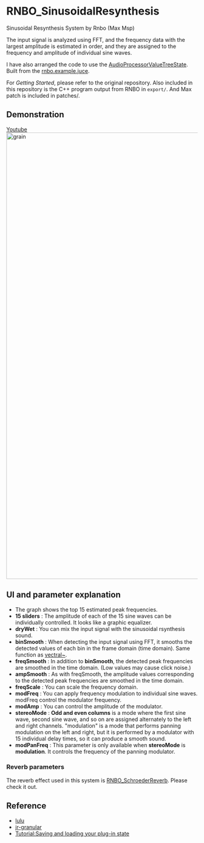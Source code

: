 # RNBO_SinusoidalResynthesis
Sinusoidal Resynthesis System by Rnbo (Max Msp)

The input signal is analyzed using FFT, and the frequency data with the largest amplitude is estimated in order, and they are assigned to the frequency and amplitude of individual sine waves.


I have also arranged the code to use the [AudioProcessorValueTreeState](https://docs.juce.com/master/classAudioProcessorValueTreeState.html).
Built from the [rnbo.example.juce](https://github.com/Cycling74/rnbo.example.juce).  

For *Getting Started*, please refer to the original repository. Also included in this repository is the C++ program output from RNBO in `export/`. And Max patch is included in patches/.

## Demonstration
[Youtube<img width="1176" alt="grain" src="https://github.com/user-attachments/assets/02da2137-e503-4ff8-877f-4a52f74582e3" />](https://youtu.be/dINIlqqssl8)

## UI and parameter explanation
- The graph shows the top 15 estimated peak frequencies.
- **15 sliders** : The amplitude of each of the 15 sine waves can be individually controlled. It looks like a graphic equalizer.
- **dryWet** : You can mix the input signal with the sinusoidal rsynthesis sound.
- **binSmooth** : When detecting the input signal using FFT, it smooths the detected values ​​of each bin in the frame domain (time domain). Same function as [vectral~](https://docs.cycling74.com/legacy/max5/refpages/msp-ref/vectral~.html).
- **freqSmooth** : In addition to **binSmooth**, the detected peak frequencies are smoothed in the time domain. (Low values ​​may cause click noise.)
- **ampSmooth** : As with freqSmooth, the amplitude values ​​corresponding to the detected peak frequencies are smoothed in the time domain.
- **freqScale** : You can scale the frequency domain.
- **modFreq** : You can apply frequency modulation to individual sine waves. modFreq control the modulator frequency.
- **modAmp** : You can control the amplitude of the modulator.
- **stereoMode** : **Odd and even columns** is a mode where the first sine wave, second sine wave, and so on are assigned alternately to the left and right channels. "modulation" is a mode that performs panning modulation on the left and right, but it is performed by a modulator with 15 individual delay times, so it can produce a smooth sound.
- **modPanFreq** : This parameter is only available when **stereoMode** is **modulation**. It controls the frequency of the panning modulator.

### Reverb parameters
The reverb effect used in this system is [RNBO_SchroederReverb](https://github.com/yuki-sato-0402/RNBO_SchroederReverb). Please check it out.

## Reference
- [lulu](https://github.com/xinisnot/lulu)
- [jr-granular](https://github.com/szkkng/jr-granular)  
- [Tutorial:Saving and loading your plug-in state](https://juce.com/tutorials/tutorial_audio_processor_value_tree_state/)

